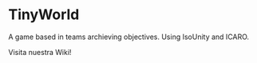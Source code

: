 # TinyWorld
A game based in teams archieving objectives. Using IsoUnity and ICARO.

Visita nuestra Wiki!
